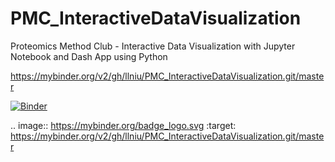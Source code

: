 # PMC_InteractiveDataVisualization
Proteomics Method Club - Interactive Data Visualization with Jupyter Notebook and Dash App using Python

https://mybinder.org/v2/gh/llniu/PMC_InteractiveDataVisualization.git/master

[![Binder](https://mybinder.org/badge_logo.svg)](https://mybinder.org/v2/gh/llniu/PMC_InteractiveDataVisualization.git/master)

.. image:: https://mybinder.org/badge_logo.svg
 :target: https://mybinder.org/v2/gh/llniu/PMC_InteractiveDataVisualization.git/master
